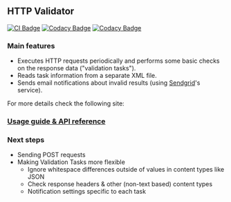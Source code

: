 ## HTTP Validator

[![CI Badge](https://github.com/lfir/http-validator/actions/workflows/ci.yml/badge.svg)](https://github.com/lfir/http-validator/actions/workflows/ci.yml)
[![Codacy Badge](https://app.codacy.com/project/badge/Grade/1ef9731e22064eccad14c374565e12bb)](https://app.codacy.com/gh/lfir/http-validator/dashboard?utm_source=gh&utm_medium=referral&utm_content=&utm_campaign=Badge_grade)
[![Codacy Badge](https://app.codacy.com/project/badge/Coverage/1ef9731e22064eccad14c374565e12bb)](https://app.codacy.com/gh/lfir/http-validator/dashboard?utm_source=gh&utm_medium=referral&utm_content=&utm_campaign=Badge_coverage)

### Main features

- Executes HTTP requests periodically and performs some basic checks on the response data 
("validation tasks").
- Reads task information from a separate XML file.
- Sends email notifications about invalid results (using [Sendgrid](https://sendgrid.com)'s service).

For more details check the following site:

### [Usage guide & API reference](https://lfir.github.io/http-validator/asciidoc/api-guide.html)

### Next steps

- Sending POST requests
- Making Validation Tasks more flexible
  - Ignore whitespace differences outside of values in content types like JSON
  - Check response headers & other (non-text based) content types
  - Notification settings specific to each task
